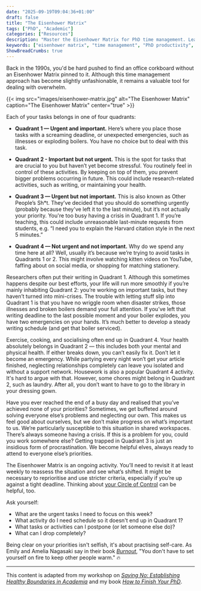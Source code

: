 ```yaml
---
date: "2025-09-19T09:04:36+01:00"
draft: false
title: "The Eisenhower Matrix"
tags: ["PhD", "Academic"]
categories: ["Resources"]
description: "Master the Eisenhower Matrix for PhD time management. Learn to prioritize urgent vs important tasks, avoid overwhelm, and focus on what truly matters for your research."
keywords: ["eisenhower matrix", "time management", "PhD productivity", "academic priorities", "urgent important matrix", "research time management", "academic overwhelm", "graduate school", "thesis writing", "academic productivity", "procrastination"]
ShowBreadCrumbs: true
---
```


Back in the 1990s, you'd be hard pushed to find an office corkboard without an Eisenhower Matrix pinned to it. Although this time management approach has become slightly unfashionable, it remains a valuable tool for dealing with overwhelm.

{{< img src="images/eisenhower-matrix.jpg" alt="The Eisenhower Matrix" caption="The Eisenhower Matrix" center="true" >}}

Each of your tasks belongs in one of four quadrants:

- **Quadrant 1 — Urgent and important.** Here’s where you place those tasks with a screaming deadline, or unexpected emergencies, such as illnesses or exploding boilers. You have no choice but to deal with this task.

- **Quadrant 2 - Important but not urgent.** This is the spot for tasks that are crucial to you but haven’t yet become stressful. You routinely feel in control of these activities. By keeping
on top of them, you prevent bigger problems occurring in future. This could include research-related activities, such as writing, or maintaining your health.

- **Quadrant 3 — Urgent but not important.** This is also known as Other People’s Sh*t. They’ve decided that you should do something urgently (probably because they've left it to the last minute), but it’s not actually your priority. You're too busy having a crisis in Quadrant 1. If you’re
teaching, this could include unreasonable last-minute requests from students, e.g. “I need you to explain the Harvard citation style in the next 5 minutes.”

- **Quadrant 4 — Not urgent and not important.** Why do we spend any time here at all? Well, usually it’s because we’re trying to avoid tasks in Quadrants 1 or 2. This might involve watching kitten videos on YouTube, faffing about on social media, or shopping for matching stationery.

Researchers often put their writing in Quadrant 1. Although this sometimes happens despite our best efforts, your life will run more smoothly if you’re mainly inhabiting Quadrant 2: you’re working on important tasks, but they haven’t turned into mini-crises. The trouble with letting stuff slip into Quadrant 1 is that you have no wriggle room when disaster strikes, those illnesses and broken boilers demand your full attention. If you’ve left that writing deadline to the last possible moment and your boiler explodes, you have two emergencies on your hands. It’s much better to develop a steady writing schedule (and get that boiler serviced).

Exercise, cooking, and socialising often end up in Quadrant 4. Your health absolutely belongs in Quadrant 2 — this includes both your mental and physical health. If either breaks down, you can’t easily fix it. Don’t let it become an emergency. While partying every night won’t get your article finished, neglecting relationships completely can leave you isolated and without a support network.
Housework is also a popular Quadrant 4 activity. It's hard to argue with that. However, some chores might belong in Quadrant 2, such as laundry. After all, you don’t want to have to go to the library in your dressing gown.

Have you ever reached the end of a busy day and realised that you’ve achieved none of your priorities? Sometimes, we get buffeted around solving everyone else’s problems and neglecting
our own. This makes us feel good about ourselves, but we don’t make progress on what’s important to us. We’re particularly susceptible to this situation in shared workspaces. There’s always someone having a crisis. If this is a problem for you, could you work somewhere else? Getting trapped in Quadrant 3 is just an insidious form of procrastination. We become helpful elves, always ready to attend to everyone else’s priorities.

The Eisenhower Matrix is an ongoing activity. You’ll need to revisit it at least weekly to reassess the situation and see what’s shifted. It might be necessary to reprioritise and
use stricter criteria, especially if you’re up against a tight deadline. Thinking about [your Circle of Control](../your-circle-of-control/) can be helpful, too.

Ask yourself:

- What are the urgent tasks I need to focus on this week?
- What activity do I need schedule so it doesn't end up in Quadrant 1?
- What tasks or activities can I postpone (or let someone else do)?
- What can I drop completely?

Being clear on your priorities isn't selfish, it's about practising self-care. As Emily and Amelia Nagasaki say in their book [_Burnout_](https://uk.bookshop.org/a/2760/9781785042096), "You don't have to set yourself on fire to keep other people warm." 🔥

---

This content is adapted from my workshop on [_Saying No: Establishing Healthy Boundaries in Academia_](../../../workshops/saying-no/) and my book [_How to Finish Your PhD_](../../../books/how-to-finish-your-phd/).